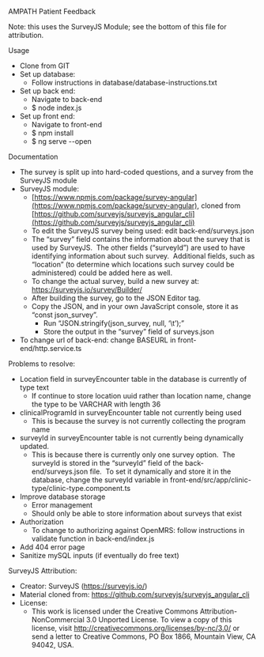 AMPATH Patient Feedback

Note: this uses the SurveyJS Module; see the bottom of this file for attribution.

Usage

- Clone from GIT
- Set up database:
    - Follow instructions in database/database-instructions.txt
- Set up back end:
    - Navigate to back-end
    - $ node index.js
- Set up front end:
    - Navigate to front-end
    - $ npm install
    - $ ng serve --open

Documentation

- The survey is split up into hard-coded questions, and a survey from the SurveyJS module
- SurveyJS module: 
    - [https://www.npmjs.com/package/survey-angular](https://www.npmjs.com/package/survey-angular), cloned from [https://github.com/surveyjs/surveyjs_angular_cli](https://github.com/surveyjs/surveyjs_angular_cli)
    - To edit the SurveyJS survey being used: edit back-end/surveys.json
    - The “survey” field contains the information about the survey that is used by SurveyJS.  The other fields (“surveyId”) are used to have identifying information about such survey.  Additional fields, such as “location” (to determine which locations such survey could be administered) could be added here as well.
    - To change the actual survey, build a new survey at: https://surveyjs.io/survey/Builder/
    - After building the survey, go to the JSON Editor tag.  
    - Copy the JSON, and in your own JavaScript console, store it as “const json_survey”.  
        - Run “JSON.stringify(json_survey, null, ‘\t’);”
        - Store the output in the “survey” field of surveys.json
- To change url of back-end: change BASEURL in front-end/http.service.ts

Problems to resolve:

- Location field in surveyEncounter table in the database is currently of type text
    - If continue to store location uuid rather than location name, change the type to be VARCHAR with length 36
- clinicalProgramId in surveyEncounter table not currently being used
    - This is because the survey is not currently collecting the program name
- surveyId in surveyEncounter table is not currently being dynamically updated.
    - This is because there is currently only one survey option.  The surveyId is stored in the “surveyId” field of the back-end/surveys.json file.  To set it dynamically and store it in the database, change the surveyId variable in front-end/src/app/clinic-type/clinic-type.component.ts
- Improve database storage
    - Error management
    - Should only be able to store information about surveys that exist
- Authorization
    - To change to authorizing against OpenMRS: follow instructions in validate function in back-end/index.js
- Add 404 error page
- Sanitize mySQL inputs (if eventually do free text)


SurveyJS Attribution:

- Creator: SurveyJS (https://surveyjs.io/)
- Material cloned from: https://github.com/surveyjs/surveyjs_angular_cli
- License:
    - This work is licensed under the Creative Commons Attribution-NonCommercial 3.0 Unported License. To view a copy of this license, visit http://creativecommons.org/licenses/by-nc/3.0/ or send a letter to Creative Commons, PO Box 1866, Mountain View, CA 94042, USA.
